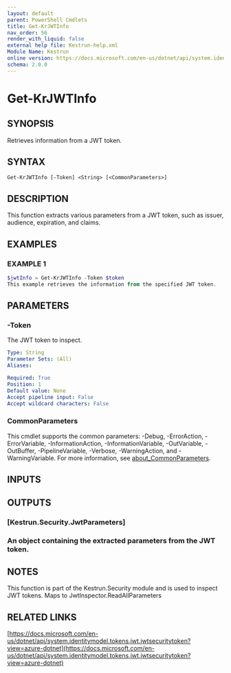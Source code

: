 ```yaml
---
layout: default
parent: PowerShell Cmdlets
title: Get-KrJWTInfo
nav_order: 56
render_with_liquid: false
external help file: Kestrun-help.xml
Module Name: Kestrun
online version: https://docs.microsoft.com/en-us/dotnet/api/system.identitymodel.tokens.jwt.jwtsecuritytoken?view=azure-dotnet
schema: 2.0.0
---
```


# Get-KrJWTInfo

## SYNOPSIS
Retrieves information from a JWT token.

## SYNTAX

```
Get-KrJWTInfo [-Token] <String> [<CommonParameters>]
```

## DESCRIPTION
This function extracts various parameters from a JWT token, such as issuer, audience, expiration, and claims.

## EXAMPLES

### EXAMPLE 1
```powershell
$jwtInfo = Get-KrJWTInfo -Token $token
This example retrieves the information from the specified JWT token.
```

## PARAMETERS

### -Token
The JWT token to inspect.

```yaml
Type: String
Parameter Sets: (All)
Aliases:

Required: True
Position: 1
Default value: None
Accept pipeline input: False
Accept wildcard characters: False
```

### CommonParameters
This cmdlet supports the common parameters: -Debug, -ErrorAction, -ErrorVariable, -InformationAction, -InformationVariable, -OutVariable, -OutBuffer, -PipelineVariable, -Verbose, -WarningAction, and -WarningVariable. For more information, see [about_CommonParameters](http://go.microsoft.com/fwlink/?LinkID=113216).

## INPUTS

## OUTPUTS

### [Kestrun.Security.JwtParameters]
### An object containing the extracted parameters from the JWT token.
## NOTES
This function is part of the Kestrun.Security module and is used to inspect JWT tokens.
Maps to JwtInspector.ReadAllParameters

## RELATED LINKS

[https://docs.microsoft.com/en-us/dotnet/api/system.identitymodel.tokens.jwt.jwtsecuritytoken?view=azure-dotnet](https://docs.microsoft.com/en-us/dotnet/api/system.identitymodel.tokens.jwt.jwtsecuritytoken?view=azure-dotnet)

